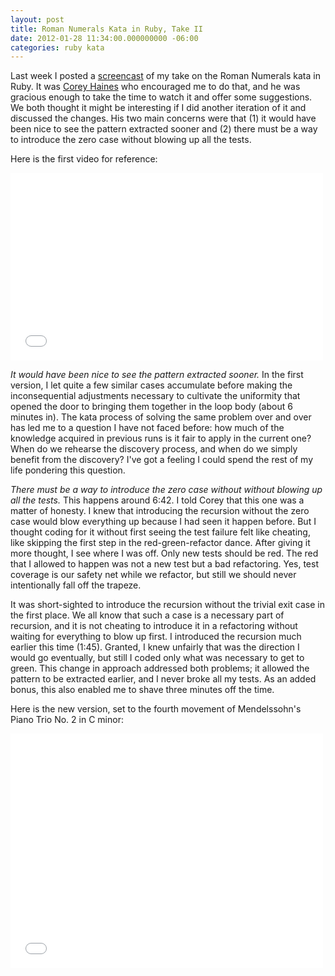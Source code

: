 ```yaml
---
layout: post
title: Roman Numerals Kata in Ruby, Take II
date: 2012-01-28 11:34:00.000000000 -06:00
categories: ruby kata
---
```

<div class="kg-card-markdown"><p>Last week I posted a <a href="/geek-ballet-roman-numerals-kata-in-ruby/">screencast</a> of my take on the Roman Numerals kata in Ruby. It was <a href="http://coreyhaines.com" target="_blank">Corey Haines</a> who encouraged me to do that, and he was gracious enough to take the time to watch it and offer some suggestions. We both thought it might be interesting if I did another iteration of it and discussed the changes. His two main concerns were that (1) it would have been nice to see the pattern extracted sooner and (2) there must be a way to introduce the zero case without blowing up all the tests.</p>
<p>Here is the first video for reference:</p>
<iframe src="//player.vimeo.com/video/35429698" width="500" height="300" frameborder="0" webkitallowfullscreen mozallowfullscreen allowfullscreen></iframe>
<p><em>It would have been nice to see the pattern extracted sooner.</em> In the first version, I let quite a few similar cases accumulate before making the inconsequential adjustments necessary to cultivate the uniformity that opened the door to bringing them together in the loop body (about 6 minutes in). The kata process of solving the same problem over and over has led me to a question I have not faced before: how much of the knowledge acquired in previous runs is it fair to apply in the current one? When do we rehearse the discovery process, and when do we simply benefit from the discovery? I've got a feeling I could spend the rest of my life pondering this question.</p>
<p><em>There must be a way to introduce the zero case without without blowing up all the tests.</em> This happens around 6:42. I told Corey that this one was a matter of honesty. I knew that introducing the recursion without the zero case would blow everything up because I had seen it happen before. But I thought coding for it without first seeing the test failure felt like cheating, like skipping the first step in the red-green-refactor dance. After giving it more thought, I see where I was off. Only new tests should be red. The red that I allowed to happen was not a new test but a bad refactoring. Yes, test coverage is our safety net while we refactor, but still we should never intentionally fall off the trapeze.</p>
<p>It was short-sighted to introduce the recursion without the trivial exit case in the first place. We all know that such a case is a necessary part of recursion, and it is not cheating to introduce it in a refactoring without waiting for everything to blow up first. I introduced the recursion much earlier this time (1:45). Granted, I knew unfairly that was the direction I would go eventually, but still I coded only what was necessary to get to green. This change in approach addressed both problems; it allowed the pattern to be extracted earlier, and I never broke all my tests. As an added bonus, this also enabled me to shave three minutes off the time.</p>
<p>Here is the new version, set to the fourth movement of Mendelssohn's Piano Trio No. 2 in C minor:</p>
<iframe src="//player.vimeo.com/video/35798908" width="500" height="375" frameborder="0" webkitallowfullscreen mozallowfullscreen allowfullscreen></iframe>
</div>

